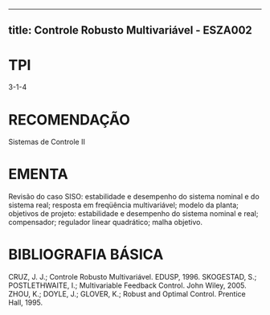 
---
title: Controle Robusto Multivariável - ESZA002 
---

# TPI

3-1-4

# RECOMENDAÇÃO

Sistemas de Controle II

# EMENTA

Revisão do caso SISO: estabilidade e desempenho do sistema nominal e do sistema real; resposta em freqüência multivariável; modelo da planta; objetivos de projeto: estabilidade e desempenho do sistema nominal e real; compensador; regulador linear quadrático; malha objetivo.

# BIBLIOGRAFIA BÁSICA

CRUZ, J. J.; Controle Robusto Multivariável. EDUSP, 1996.
SKOGESTAD, S.; POSTLETHWAITE, I.; Multivariable Feedback Control. John Wiley, 2005.
ZHOU, K.; DOYLE, J.; GLOVER, K.; Robust and Optimal Control. Prentice Hall, 1995.
        
